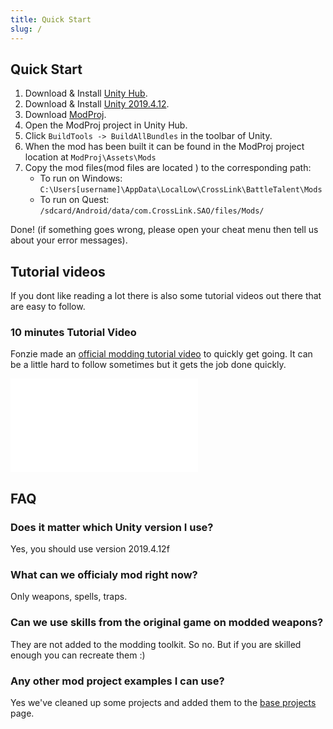 ```yaml
---
title: Quick Start
slug: /
---
```


## Quick Start

1. Download & Install [Unity Hub](https://unity3d.com/get-unity/download).
2. Download & Install [Unity 2019.4.12](https://unity3d.com/unity/whats-new/2019.4.12).
3. Download [ModProj](https://github.com/fonzieyang/BTModToolkit/tree/master/ModProj).
4. Open the ModProj project in Unity Hub. 
5. Click `BuildTools -> BuildAllBundles` in the toolbar of Unity.
6. When the mod has been built it can be found in the ModProj project location at `ModProj\Assets\Mods`
7. Copy the mod files(mod files are located ) to the corresponding path:
   * To run on Windows: `C:\Users[username]\AppData\LocalLow\CrossLink\BattleTalent\Mods`
   * To run on Quest: `/sdcard/Android/data/com.CrossLink.SAO/files/Mods/`

Done! (if something goes wrong, please open your cheat menu then tell us about your error messages).

## Tutorial videos

If you dont like reading a lot there is also some tutorial videos out there that are easy to follow.

### 10 minutes Tutorial Video

Fonzie made an [official modding tutorial video](https://www.youtube.com/watch?v=IqPl5KRgZ8Y) to quickly get going. It can be a little hard to follow sometimes but it gets the job done quickly.
<iframe src="//www.youtube.com/embed/IqPl5KRgZ8Y" frameBorder="0" allowFullScreen></iframe>

## FAQ

### Does it matter which Unity version I use?
Yes, you should use version 2019.4.12f

### What can we officialy mod right now?
Only weapons, spells, traps.

### Can we use skills from the original game on modded weapons?
They are not added to the modding toolkit. So no. But if you are skilled enough you can recreate them :)

### Any other mod project examples I can use?
Yes we've cleaned up some projects and added them to the [base projects](/docs/tutorial-base-projects) page.
